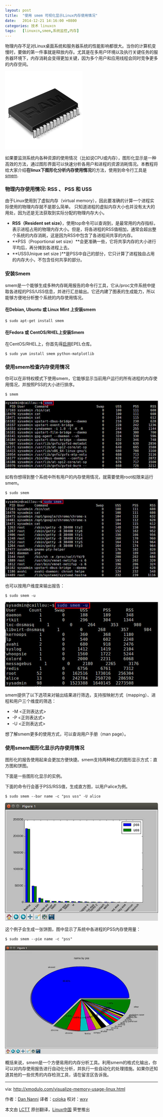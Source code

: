 ```yaml
---
layout: post
title:	"使用 smem 可视化显示Linux内存使用情况"
date:	2014-12-21 14:16:00 +0800 
categories:	技术 linuxcn 
tags:	[linuxcn,smem,系统监控,内存]
---
```



物理内存不足对Linux桌面系统和服务器系统的性能影响都很大。当你的计算机变慢时，要做的第一件事就是释放内存。尤其是在多用户环境以及执行关键任务的服务器环境下，内存消耗会变得更加关键，因为多个用户和应用线程会同时竞争更多的内存空间。


![](/Asserts/Images/album/201412/21/111835ksuwuye3ukkwe7eg.png)


如果要监测系统内各种资源的使用情况（比如说CPU或内存），图形化显示是一种高效的方法，通过图形界面可以快速分析各用户和进程的资源消耗情况。本教程将给大家介绍**在linux下图形化分析内存使用情况**的方法，使用到命令行工具是[smem](http://www.selenic.com/smem/).


### 物理内存使用情况: RSS 、 PSS 和 USS


由于Linux使用到了虚拟内存（virtual memory），因此要准确的计算一个进程实际使用的物理内存就不是那么简单。 只知道进程的虚拟内存大小也并没有太大的用处，因为还是无法获取到实际分配的物理内存大小。


* **RSS（Resident set size）**，使用top命令可以查询到，是最常用的内存指标，表示进程占用的物理内存大小。但是，将各进程的RSS值相加，通常会超出整个系统的内存消耗，这是因为RSS中包含了各进程间共享的内存。
* **PSS（Proportional set size）**会更准确一些，它将共享内存的大小进行平均后，再分摊到各进程上去。
* **USS(Unique set size )**是PSS中自己的部分，它只计算了进程独自占用的内存大小，不包含任何共享的部分。


### 安装Smem


smem是一个能够生成多种内存耗用报告的命令行工具，它从/proc文件系统中提取各进程的PSS/USS信息，并进行汇总输出。它还内建了图表的生成能力，所以能够方便地分析整个系统的内存使用情况。


#### 在Debian, Ubuntu 或 Linux Mint 上安装smem



```
$ sudo apt-get install smem 

```

#### 在Fedora 或 CentOS/RHEL上安装Smem


在CentOS/RHEL上，你首先得[启用](http://xmodulo.com/how-to-set-up-epel-repository-on-centos.html)EPEL仓库。



```
$ sudo yum install smem python-matplotlib 

```

### 使用smem检查内存使用情况


你可以在非特权模式下使用smem，它能够显示当前用户运行的所有进程的内存使用情况，并按照PSS的大小进行排序。



```
$ smem 

```

![](/Asserts/Images/album/201412/21/211338cs87ysi9s4ycpq43.jpg)


如有你想得到整个系统中所有用户的内存使用情况，就需要使用root权限来运行smem。



```
$ sudo smem 

```

![](/Asserts/Images/album/201412/21/211342sdtnf0njjvjt8ykf.jpg)


也可以按用户维度来输出报告：



```
$ sudo smem -u 

```

![](/Asserts/Images/album/201412/21/111907bl9gvi1lilcegc4f.jpg)


smem提供了以下选项来对输出结果进行筛选，支持按映射方式（mapping）、进程和用户三个维度的筛选：


* -M <正则表达式>
* -P <正则表达式>
* -U <正则表达式>


想了解smem更多的使用方式，可以查询用户手册（man page）。


### 使用smem图形化显示内存使用情况


图形化的报告使用起来会更加方便快捷。smem支持两种格式的图形显示方式：直方图和饼图。


下面是一些图形化显示的实例。


下面的命令行会基于PSS/RSS值，生成直方图，以用户alice为例。



```
$ sudo smem --bar name -c "pss uss" -U alice 

```

![](/Asserts/Images/album/201412/21/111910vepzs3n2l6nlpllk.jpg)


这个例子会生成一张饼图，图中显示了系统中各进程的PSS内存使用量：



```
$ sudo smem --pie name -c "pss" 

```

![](/Asserts/Images/album/201412/21/111913r30ti1ohhz1rfg1h.jpg)


概括来说，smem是一个方便易用的内存分析工具。利用smem的格式化输出，你可以对内存使用报告进行自动化分析，并执行一些自动化的处理措施。如果你还知道其他的一些优秀的内存检测工具，请在留言区告诉我。




---


via: <http://xmodulo.com/visualize-memory-usage-linux.html>


作者：[Dan Nanni](http://xmodulo.com/author/nanni) 译者：[coloka](https://github.com/coloka) 校对：[wxy](https://github.com/wxy)


本文由 [LCTT](https://github.com/LCTT/TranslateProject) 原创翻译，[Linux中国](http://linux.cn/) 荣誉推出
